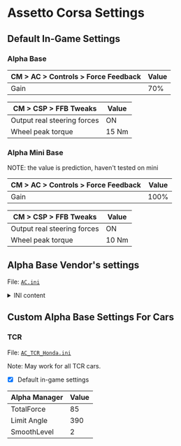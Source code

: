 # Assetto Corsa Settings

## Default In-Game Settings

### Alpha Base

| CM > AC > Controls > Force Feedback | Value |
| - | - |
| Gain | 70% |

| CM > CSP > FFB Tweaks | Value |
| - | - |
| Output real steering forces | ON |
| Wheel peak torque | 15 Nm |

### Alpha Mini Base

NOTE: the value is prediction, haven't tested on mini

| CM > AC > Controls > Force Feedback | Value |
| - | - |
| Gain | 100% |

| CM > CSP > FFB Tweaks | Value |
| - | - |
| Output real steering forces | ON |
| Wheel peak torque | 10 Nm |

## Alpha Base Vendor's settings 

File: [`AC.ini`](AC.ini)

<details>
  <summary>INI content</summary>

  ```
  [MachineSetUp]
TotalForce=100
SmoothLevel=1
WheelInertia=0
WheelSpring=0
WheelDamper=23
WheelFriction=20

[GameEffect]
GameSpring=100
GameDamper=100
GameInertia=100
GameFriction=100

[CarSetting]
WheelSpeed=100
Suspension=6
LimitHardness=1

[StreeingAngle]
WheelAngle=900
LimitAngle=900
Synchronous=1

[Softward]
Software=A2.2

[Language]
Languages=2
  ```
</details>

## Custom Alpha Base Settings For Cars
### TCR

File: [`AC_TCR_Honda.ini`](AC_TCR_Honda.ini)

Note: May work for all TCR cars.

- [X] Default in-game settings

| Alpha Manager | Value |
| -- | -- |
| TotalForce | 85 |
| Limit Angle | 390 |
| SmoothLevel | 2 |

